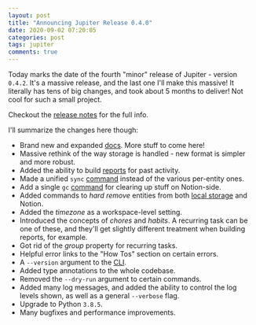 ```yaml
---
layout: post
title: "Announcing Jupiter Release 0.4.0"
date: 2020-09-02 07:20:05
categories: post
tags: jupiter
comments: true
---
```

Today marks the date of the fourth "minor" release of Jupiter - version `0.4.2`. It's a massive release, and the last
one I'll make this massive! It literally has tens of big changes, and took about 5 months to deliver! Not cool for
such a small project.

Checkout the [release notes](https://jupiter-goals.readthedocs.io/en/stable/releases/version-0.4.2/) for the full info.

I'll summarize the changes here though:

* Brand new and expanded [docs](https://jupiter-goals.readthedocs.io/). More stuff to come here!
* Massive rethink of the way storage is handled - new format is simpler and more robust.
* Added the ability to build [reports](https://jupiter-goals.readthedocs.io/en/stable/concepts/reporting) for past
 activity.
* Made a unified `sync` [command](https://jupiter-goals.readthedocs.io/en/stable/concepts/notion-local-sync) instead of the various per-entity ones.
* Add a single `gc` [command](https://jupiter-goals.readthedocs.io/en/stable/concepts/garbage-collection) for clearing up stuff on Notion-side.
* Added commands to _hard remove_ entities from both [local storage](https://jupiter-goals.readthedocs.io/en/stable/concepts/local-storage) and Notion.
* Added the _timezone_ as a workspace-level setting.
* Introduced the concepts of _chores_ and _habits_. A recurring task can be one of these, and they'll get slightly
  different treatment when building reports, for example.
* Got rid of the _group_ property for recurring tasks.
* Helpful error links to the "How Tos" section on certain errors.
* A `--version` argument to the [CLI](https://jupiter-goals.readthedocs.io/en/stable/concepts/jupiter-cli).
* Added type annotations to the whole codebase.
* Removed the `--dry-run` argument to certain commands.
* Added many log messages, and added the ability to control the log levels shown, as well as a general `--verbose` flag.
* Upgrade to Python `3.8.5`.
* Many bugfixes and performance improvements.

